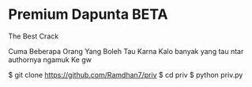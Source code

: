 # Premium Dapunta BETA
The Best Crack

Cuma Beberapa Orang Yang Boleh Tau Karna
Kalo banyak yang tau ntar authornya ngamuk
Ke gw

$ git clone https://github.com/Ramdhan7/priv
$ cd priv
$ python priv.py
